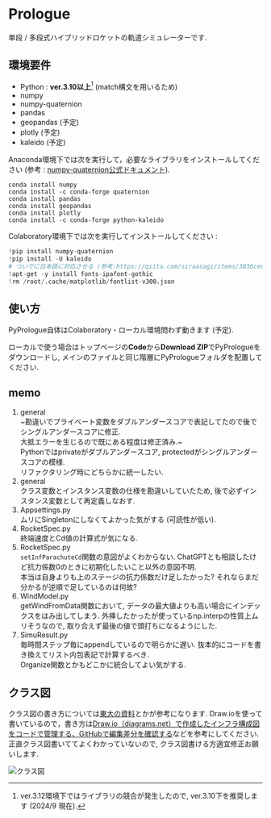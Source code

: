 # Prologue

単段 / 多段式ハイブリッドロケットの軌道シミュレーターです.

## 環境要件
- Python : **ver.3.10以上**[^1]
  (match構文を用いるため)
- numpy
- numpy-quaternion
- pandas
- geopandas (予定)
- plotly (予定)
- kaleido (予定)
[^1]: ver.3.12環境下ではライブラリの競合が発生したので, ver.3.10下を推奨します (2024/9 現在).

Anaconda環境下では次を実行して，必要なライブラリをインストールしてください (参考 : [numpy-quaternion公式ドキュメント](https://quaternion.readthedocs.io/en/latest/)).
```
conda install numpy
conda install -c conda-forge quaternion
conda install pandas
conda install geopandas
conda install plotly
conda install -c conda-forge python-kaleido
```
Colaboratory環境下では次を実行してインストールしてください :
```Python
!pip install numpy-quaternion
!pip install -U kaleido
# ついでに日本語に対応させる (参考:https://qiita.com/siraasagi/items/3836cedede350280ec42)
!apt-get -y install fonts-ipafont-gothic
!rm /root/.cache/matplotlib/fontlist-v300.json
```

## 使い方
PyPrologue自体はColaboratory・ローカル環境問わず動きます (予定).

ローカルで使う場合はトップページの**Code**から**Download ZIP**でPyPrologueをダウンロードし, メインのファイルと同じ階層にPyPrologueフォルダを配置してください.

## memo

1. general  
   ~勘違いでプライベート変数をダブルアンダースコアで表記してたので後でシングルアンダースコアに修正.  
   大抵エラーを生じるので既にある程度は修正済み.~  
   Pythonではprivateがダブルアンダースコア, protectedがシングルアンダースコアの模様.  
   リファクタリング時にどちらかに統一したい.
2. general  
   クラス変数とインスタンス変数の仕様を勘違いしていたため, 後で必ずインスタンス変数として再定義しなおす.
3. Appsettings.py  
   ムリにSingletonにしなくてよかった気がする (可読性が低い). 
4. RocketSpec.py  
   終端速度とCd値の計算式が気になる.
5. RocketSpec.py  
   ```setInfParachuteCd```関数の意図がよくわからない. ChatGPTとも相談したけど抗力係数0のときに初期化したいこと以外の意図不明.  
   本当は自身よりも上のステージの抗力係数だけ足したかった? それならまだ分かるが逆順で足しているのは何故? 
6. WindModel.py  
   getWindFromData関数において, データの最大値よりも高い場合にインデックスをはみ出してしまう.
   外挿したかったが使っているnp.interpの性質上ムリそうなので, 取り合えず最後の値で頭打ちになるようにした.
7.  SimuResult.py  
   毎時間ステップ毎にappendしているので明らかに遅い.
   抜本的にコードを書き換えてリスト内包表記で計算するべき.  
   Organize関数とかもどこかに統合してよい気がする.

## クラス図
クラス図の書き方については[東大の資料](https://lecture.ecc.u-tokyo.ac.jp/hideo-t/references/uml/class-diagram/class-diagram.html)とかが参考になります.
Draw.ioを使って書いているので，書き方は[Draw.io（diagrams.net）で作成したインフラ構成図をコードで管理する、GitHubで編集差分を確認する](https://dev.classmethod.jp/articles/create-infrastructure-diagrams-in-drawio-diactamsnet-manage-them-in-code-and-github/)などを参考にしてください.  
正直クラス図書いててよくわかっていないので, クラス図書ける方適宜修正お願いします.

![クラス図](./docs/class_diagram.drawio.svg)

